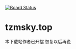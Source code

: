 [![Board Status](https://dev.azure.com/tzmsky/4822d6e5-359f-41ff-b9c8-e2364eb99695/fcaec0e7-3b82-41aa-95d3-e02540182708/_apis/work/boardbadge/7f8cc458-a2b3-444d-a1d7-8541846daf24)](https://dev.azure.com/tzmsky/4822d6e5-359f-41ff-b9c8-e2364eb99695/_boards/board/t/fcaec0e7-3b82-41aa-95d3-e02540182708/Microsoft.RequirementCategory)
# tzmsky.top

本下载站作者已开摆 恢复以后再说
